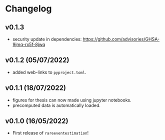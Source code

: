 # Changelog

## v0.1.3
- security update in dependencies: https://github.com/advisories/GHSA-9jmq-rx5f-8jwq


## v0.1.2 (05/07/2022)

- added web-links to `pyproject.toml`.

## v0.1.1 (18/07/2022)

- figures for thesis can now made using jupyter notebooks.
- precomputed data is automatically loaded.

## v0.1.0 (16/05/2022)

- First release of `rareeventestimation`!
